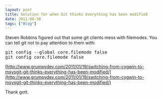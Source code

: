 ```yaml
---
layout: post
title: Solution for when Git thinks everything has been modified
date: 2011-06-30
tags: ["Blog"]
---
```


Steven Robbins figured out that some git clients mess with filemodes. You can tell git not to pay attention to them with:

<pre>
git config --global core.filemode false
git config core.filemode false
</pre>

[http://www.grumpydev.com/2011/01/19/switching-from-cygwin-to-msysgit-git-thinks-everything-has-been-modified/](http://www.grumpydev.com/2011/01/19/switching-from-cygwin-to-msysgit-git-thinks-everything-has-been-modified/)

Thank gott.